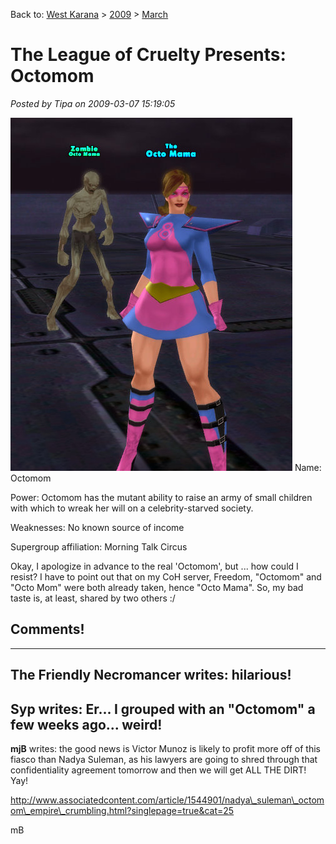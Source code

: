 Back to: [West Karana](/posts/westkarana.md) > [2009](/posts/2009/westkarana.md) > [March](./westkarana.md)
# The League of Cruelty Presents: Octomom

*Posted by Tipa on 2009-03-07 15:19:05*

[![cityofheroes-2009-03-07-07-34-41-70](../../../uploads/2009/03/cityofheroes-2009-03-07-07-34-41-70.jpg "cityofheroes-2009-03-07-07-34-41-70")](../../../uploads/2009/03/cityofheroes-2009-03-07-07-34-41-70.jpg)
Name: Octomom

Power: Octomom has the mutant ability to raise an army of small children with which to wreak her will on a celebrity-starved society.

Weaknesses: No known source of income

Supergroup affiliation: Morning Talk Circus

Okay, I apologize in advance to the real 'Octomom', but ... how could I resist? I have to point out that on my CoH server, Freedom, "Octomom" and "Octo Mom" were both already taken, hence "Octo Mama". So, my bad taste is, at least, shared by two others :/



## Comments!
---
**The Friendly Necromancer** writes: hilarious!
---
**Syp** writes: Er... I grouped with an "Octomom" a few weeks ago... weird!
---
**mjB** writes: the good news is Victor Munoz is likely to profit more off of this fiasco than Nadya Suleman, as his lawyers are going to shred through that confidentiality agreement tomorrow and then we will get ALL THE DIRT! Yay!

http://www.associatedcontent.com/article/1544901/nadya\_suleman\_octomom\_empire\_crumbling.html?singlepage=true&cat=25

mB
